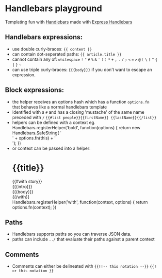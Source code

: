 # Handlebars playground

Templating fun with [Handlebars](http://handlebarsjs.com) made with [Express Handlebars](https://github.com/ericf/express-handlebars)

## Handlebars expressions:
* use double curly-braces: `{{ content }}`
* can contain dot-seperated paths: `{{ article.title }}`
* cannot contain any of: `whitespace` `!` `"` `#` `%` `&` `'` `(` `)` `*` `+` `,` `.` `/` `;` `<` `=` `>` `@` `[` `\` `]` `^` `{` `|` `}` `~`
* can use triple curly-braces: `{{{body}}}` if you don't want to escape an expression.

## Block expressions:
* the helper receives an options hash which has a function `options.fn` that behaves like a normal handlebars template
* Identified with a `#` and has a closing 'mustache' of the same name preceded with `/`
`{{#list people}}{{firstName}} {{lastName}}{{/list}}`
* helpers can be defined with a context eg.
    Handlebars.registerHelper('bold', function(options) {
      return new Handlebars.SafeString(
          '<div class="mybold">'
          + options.fn(this)
          + '</div>');
      })
* or context can be passed into a helper:
    <div class="entry">
      <h1>{{title}}</h1>
      {{#with story}}
      <div class="intro">{{{intro}}}</div>
      <div class="body">{{{body}}}</div>
      {{/with}}
    </div>
    Handlebars.registerHelper('with', function(context, options) {
      return options.fn(context);
    })

## Paths
* Handlebars supports paths so you can traverse JSON data.
* paths can include `../` that evaluate their paths against a parent context

## Comments
* Comments can either be delineated with `{{!!-- this notation --}}` `{{! or this notation }}`
